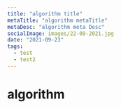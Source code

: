 ```yaml
---
title: "algorithm title"
metaTitle: "algorithm metaTitle"
metaDesc: "algorithm meta Desc"
socialImage: images/22-09-2021.jpg
date: "2021-09-23"
tags:
  - test
  - test2
---
```


# algorithm
